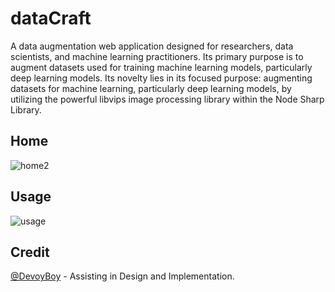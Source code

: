 # dataCraft

A data augmentation web application designed for researchers, data scientists, and machine learning practitioners. Its primary purpose is to augment datasets used for training machine learning models, particularly deep learning models. Its novelty lies in its focused purpose: augmenting datasets for machine learning, particularly deep learning models, by utilizing the powerful libvips image processing library within the Node Sharp Library.

## Home
![home2](https://github.com/Tyrxn/dataCraft/assets/106474487/a4b0edd6-04f1-4269-91c7-266d60e66cdf)


## Usage
![usage](https://github.com/Tyrxn/dataCraft/assets/106474487/98f51377-f0a4-4542-a0b3-e73f9038206b)


## Credit
[@DevoyBoy](https://github.com/DevoyBoy) - Assisting in Design and Implementation.
